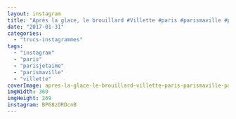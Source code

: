 ```yaml
---
layout: instagram
title: "Après la glace, le brouillard #Villette #paris #parismaville #parisjetaime"
date: "2017-01-31"
categories: 
  - "trucs-instagrammes"
tags: 
  - "instagram"
  - "paris"
  - "parisjetaime"
  - "parismaville"
  - "villette"
coverImage: apres-la-glace-le-brouillard-villette-paris-parismaville-parisjetaime.jpg
imgWidth: 360
imgHeight: 269
instagram: BP68zORDcnB
---
```


